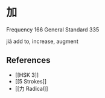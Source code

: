 # 加
Frequency 166
General Standard 335

jiā
add to, increase, augment

## References
- [[HSK 3]]
- [[5 Strokes]]
- [[力 Radical]]